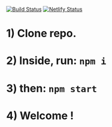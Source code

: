 [![Build Status](https://travis-ci.com/TheRealBarenziah/cat-eshop-react.svg?branch=dev)](https://travis-ci.com/TheRealBarenziah/cat-eshop-react)
[![Netlify Status](https://api.netlify.com/api/v1/badges/31cfd1ec-ac1d-401f-a65c-72339a4b52e0/deploy-status)](https://app.netlify.com/sites/catrat-eshop/deploys)
# 1) Clone repo.
# 2)  Inside, run: `npm i`
# 3) then: `npm start`
# 4) Welcome !